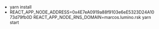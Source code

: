 



- yarn install
- REACT_APP_NODE_ADDRESS=0x4E7eA0919a88f9103e6eE5323D24A1073d79fb0D REACT_APP_NODE_RNS_DOMAIN=marcos.lumino.rsk yarn start
